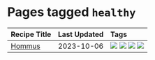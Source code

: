 # Pages tagged `healthy`

|Recipe Title|Last Updated|Tags
|:---|:---|:---|
|[Hommus](../recipes/hommus.md)|2023-10-06|[![](https://img.shields.io/badge/tag-healthy-91514)](../tags/healthy.md) [![](https://img.shields.io/badge/tag-messy-13fda6)](../tags/messy.md) [![](https://img.shields.io/badge/tag-protein-c6d429)](../tags/protein.md) [![](https://img.shields.io/badge/tag-tricky-6984a1)](../tags/tricky.md)|